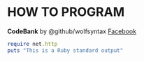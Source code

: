 # HOW TO PROGRAM
__CodeBank__ by @github/wolfsyntax [Facebook](https://web.facebook.com/wolf.syntax "Facebook Profile")

``` Ruby
require net.http
puts "This is a Ruby standard output"
```

